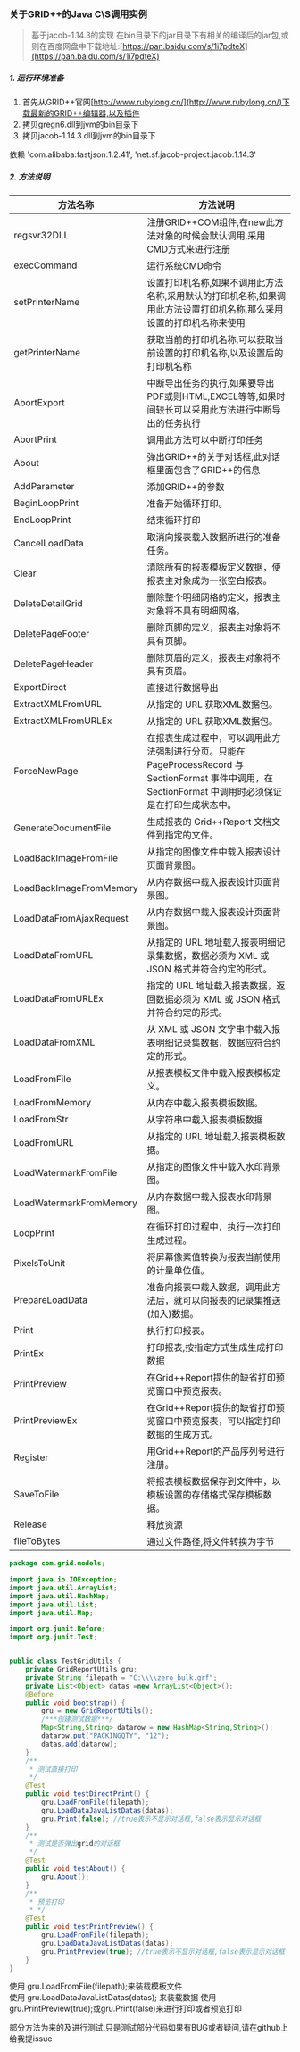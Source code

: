 ### 关于GRID++的Java C\S调用实例
> 基于jacob-1.14.3的实现   在bin目录下的jar目录下有相关的编译后的jar包,或则在百度网盘中下载地址:[https://pan.baidu.com/s/1i7pdteX](https://pan.baidu.com/s/1i7pdteX)

##### 1. 运行环境准备
1. 首先从GRID++官网[http://www.rubylong.cn/](http://www.rubylong.cn/)下载最新的GRID++编辑器,以及插件 
2. 拷贝gregn6.dll到jvm的bin目录下
3. 拷贝jacob-1.14.3.dll到jvm的bin目录下  

依赖 
 'com.alibaba:fastjson:1.2.41',
 'net.sf.jacob-project:jacob:1.14.3'


##### 2. 方法说明
| 方法名称        | 方法说明    |    
| --------       | -----   |   
| regsvr32DLL    | 注册GRID++COM组件,在new此方法对象的时候会默认调用,采用CMD方式来进行注册|    
| execCommand   | 运行系统CMD命令|    
| setPrinterName| 设置打印机名称,如果不调用此方法名称,采用默认的打印机名称,如果调用此方法设置打印机名称,那么采用设置的打印机名称来使用   |  
|getPrinterName | 获取当前的打印机名称,可以获取当前设置的打印机名称,以及设置后的打印机名称|  
|AbortExport    |中断导出任务的执行,如果要导出PDF或则HTML,EXCEL等等,如果时间较长可以采用此方法进行中断导出的任务执行|  
|AbortPrint     |调用此方法可以中断打印任务|  
|About          |弹出GRID++的关于对话框,此对话框里面包含了GRID++的信息|  
|AddParameter   |添加GRID++的参数|  
|BeginLoopPrint |准备开始循环打印。|  
|EndLoopPrint|结束循环打印|  
|CancelLoadData |取消向报表载入数据所进行的准备任务。|  
|Clear          |清除所有的报表模板定义数据，使报表主对象成为一张空白报表。|  
|DeleteDetailGrid |  删除整个明细网格的定义，报表主对象将不具有明细网格。|  
|DeletePageFooter | 删除页脚的定义，报表主对象将不具有页脚。|  
|DeletePageHeader|删除页眉的定义，报表主对象将不具有页眉。|  
|ExportDirect| 直接进行数据导出|  
|ExtractXMLFromURL|从指定的 URL 获取XML数据包。|  
|ExtractXMLFromURLEx|从指定的 URL 获取XML数据包。|  
|ForceNewPage|在报表生成过程中，可以调用此方法强制进行分页。只能在PageProcessRecord 与 SectionFormat 事件中调用，在 SectionFormat 中调用时必须保证是在打印生成状态中。|  
|GenerateDocumentFile|生成报表的 Grid++Report 文档文件到指定的文件。|  
|LoadBackImageFromFile|从指定的图像文件中载入报表设计页面背景图。|  
|LoadBackImageFromMemory|从内存数据中载入报表设计页面背景图。|  
|LoadDataFromAjaxRequest|从内存数据中载入报表设计页面背景图。|  
|LoadDataFromURL|从指定的 URL 地址载入报表明细记录集数据，数据必须为 XML 或 JSON 格式并符合约定的形式。|  
|LoadDataFromURLEx|指定的 URL 地址载入报表数据，返回数据必须为 XML 或 JSON 格式并符合约定的形式。|  
|LoadDataFromXML|从 XML 或 JSON 文字串中载入报表明细记录集数据，数据应符合约定的形式。|  
|LoadFromFile|从报表模板文件中载入报表模板定义。|  
|LoadFromMemory|从内存中载入报表模板数据。   |  
|LoadFromStr|从字符串中载入报表模板数据|  
|LoadFromURL|从指定的 URL 地址载入报表模板数据。|  
|LoadWatermarkFromFile|从指定的图像文件中载入水印背景图。|   
|LoadWatermarkFromMemory| 从内存数据中载入报表水印背景图。  |   
|LoopPrint|在循环打印过程中，执行一次打印生成过程。|  
|PixelsToUnit|将屏幕像素值转换为报表当前使用的计量单位值。|  
|PrepareLoadData|准备向报表中载入数据，调用此方法后，就可以向报表的记录集推送(加入)数据。|  
|Print|执行打印报表。   |  
|PrintEx|打印报表,按指定方式生成生成打印数据|  
|PrintPreview|在Grid++Report提供的缺省打印预览窗口中预览报表。  |  
|PrintPreviewEx| 在Grid++Report提供的缺省打印预览窗口中预览报表，可以指定打印数据的生成方式。|  
|Register|用Grid++Report的产品序列号进行注册。|  
|SaveToFile|将报表模板数据保存到文件中，以模板设置的存储格式保存模板数据。|  
|Release|释放资源|  
|fileToBytes|通过文件路径,将文件转换为字节|    


```java
package com.grid.models;

import java.io.IOException;
import java.util.ArrayList;
import java.util.HashMap;
import java.util.List;
import java.util.Map;

import org.junit.Before;
import org.junit.Test;


public class TestGridUtils {
	private GridReportUtils gru;
	private String filepath = "C:\\\\zero_bulk.grf";
	private List<Object> datas =new ArrayList<Object>();
	@Before 
	public void bootstrap() {
		gru = new GridReportUtils();
		/***创建测试数据***/
		Map<String,String> datarow = new HashMap<String,String>();
		datarow.put("PACKINGQTY", "12");
		datas.add(datarow);
	}
	/**
	 * 测试直接打印
	 */
	@Test
	public void testDirectPrint() {
		gru.LoadFromFile(filepath);
		gru.LoadDataJavaListDatas(datas);
		gru.Print(false); //true表示不显示对话框,false表示显示对话框
	}
	/**
	 * 测试是否弹出grid的对话框
	 */
	@Test
	public void testAbout() {
		gru.About();
	}
	/**
	 * 预览打印
	 * */
	@Test
	public void testPrintPreview() {
		gru.LoadFromFile(filepath);
		gru.LoadDataJavaListDatas(datas);
		gru.PrintPreview(true); //true表示不显示对话框,false表示显示对话框
	}
}

``` 


使用  gru.LoadFromFile(filepath);来装载模板文件  
使用  gru.LoadDataJavaListDatas(datas); 来装载数据
使用  gru.PrintPreview(true);或gru.Print(false)来进行打印或者预览打印

部分方法为来的及进行测试,只是测试部分代码如果有BUG或者疑问,请在github上给我提issue

